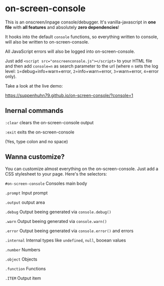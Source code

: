 # on-screen-console
This is an onscreen/inpage console/debugger. It's vanilla-javascript in **one file** with **all features** and absolutely **zero dependencies**!

It hooks into the default `console` functions, so everything written to console, will also be written to on-screen-console.

All JavaScript errors will also be logged into on-screen-console.

Just add `<script src="onscreenconsole.js"></script>` to your HTML file and then add `console=n` as search parameter to the url (where `n` sets the log level: `1`=debug+info+warn+error, `2`=info+warn+error, `3`=warn+error, `4`=error only).

Take a look at the live demo:

https://suppenhuhn79.github.io/on-screen-console/?console=1

## Inernal commands
`:clear` clears the on-screen-console output

`:exit` exits the on-screen-console

(Yes, type colon and no space)

## Wanna customize?
You can customize almost everything on the on-screen-console. Just add a CSS stylesheet to your page. Here's the selectors:

`#on-screen-console` Consoles main body

`.prompt` Input prompt

`.output` output area

`.debug` Output beeing generated via `console.debug()`

`.warn` Output beeing generated via `console.warn()`

`.error` Output beeing generated via `console.error()` and errors

`.internal` Internal types like `undefined`, `null`, booean values

`.number` Numbers

`.object` Objects

`.function` Functions

`.ITEM` Output item
